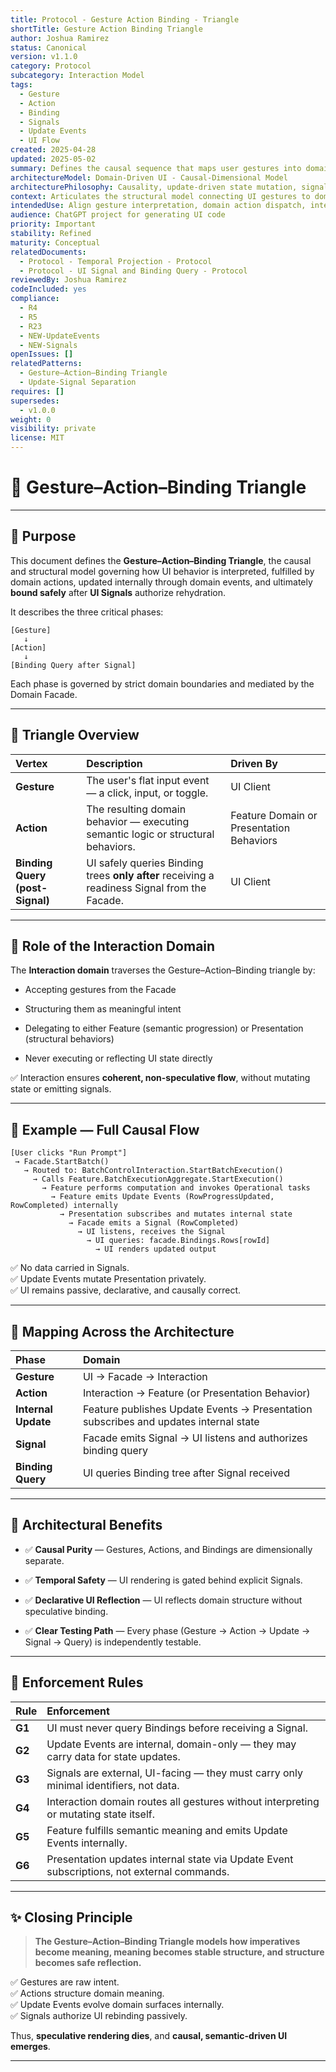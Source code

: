 ```yaml
---
title: Protocol - Gesture Action Binding - Triangle
shortTitle: Gesture Action Binding Triangle
author: Joshua Ramirez
status: Canonical
version: v1.1.0
category: Protocol
subcategory: Interaction Model
tags:
  - Gesture
  - Action
  - Binding
  - Signals
  - Update Events
  - UI Flow
created: 2025-04-28
updated: 2025-05-02
summary: Defines the causal sequence that maps user gestures into domain actions and ultimately into safe, signal-authorized binding queries.
architectureModel: Domain-Driven UI - Causal-Dimensional Model
architecturePhilosophy: Causality, update-driven state mutation, signal-driven binding readiness, and declarative rendering separate architectural concerns cleanly.
context: Articulates the structural model connecting UI gestures to domain-driven state changes, update event handling, and UI signal-based binding access.
intendedUse: Align gesture interpretation, domain action dispatch, internal update event handling, and binding structure under a unified causal model.
audience: ChatGPT project for generating UI code
priority: Important
stability: Refined
maturity: Conceptual
relatedDocuments:
  - Protocol - Temporal Projection - Protocol
  - Protocol - UI Signal and Binding Query - Protocol
reviewedBy: Joshua Ramirez
codeIncluded: yes
compliance:
  - R4
  - R5
  - R23
  - NEW-UpdateEvents
  - NEW-Signals
openIssues: []
relatedPatterns:
  - Gesture–Action–Binding Triangle
  - Update-Signal Separation
requires: []
supersedes:
  - v1.0.0
weight: 0
visibility: private
license: MIT
---
```


# 📙 **Gesture–Action–Binding Triangle**

---

## 📘 Purpose

This document defines the **Gesture–Action–Binding Triangle**, the causal and structural model governing how UI behavior is interpreted, fulfilled by domain actions, updated internally through domain events, and ultimately **bound safely** after **UI Signals** authorize rehydration.

It describes the three critical phases:

```plaintext
[Gesture]
   ↓
[Action]
   ↓
[Binding Query after Signal]
````

Each phase is governed by strict domain boundaries and mediated by the Domain Facade.

---

## 🔺 Triangle Overview

|Vertex|Description|Driven By|
|:--|:--|:--|
|**Gesture**|The user's flat input event — a click, input, or toggle.|UI Client|
|**Action**|The resulting domain behavior — executing semantic logic or structural behaviors.|Feature Domain or Presentation Behaviors|
|**Binding Query (post-Signal)**|UI safely queries Binding trees **only after** receiving a readiness Signal from the Facade.|UI Client|

---

## 🧠 Role of the Interaction Domain

The **Interaction domain** traverses the Gesture–Action–Binding triangle by:

- Accepting gestures from the Facade
    
- Structuring them as meaningful intent
    
- Delegating to either Feature (semantic progression) or Presentation (structural behaviors)
    
- Never executing or reflecting UI state directly
    

✅ Interaction ensures **coherent, non-speculative flow**, without mutating state or emitting signals.

---

## 🧩 Example — Full Causal Flow

```plaintext
[User clicks "Run Prompt"]
 → Facade.StartBatch()
   → Routed to: BatchControlInteraction.StartBatchExecution()
     → Calls Feature.BatchExecutionAggregate.StartExecution()
       → Feature performs computation and invokes Operational tasks
         → Feature emits Update Events (RowProgressUpdated, RowCompleted) internally
           → Presentation subscribes and mutates internal state
             → Facade emits a Signal (RowCompleted)
               → UI listens, receives the Signal
                 → UI queries: facade.Bindings.Rows[rowId]
                   → UI renders updated output
```

✅ No data carried in Signals.  
✅ Update Events mutate Presentation privately.  
✅ UI remains passive, declarative, and causally correct.

---

## 🔁 Mapping Across the Architecture

|Phase|Domain|
|:--|:--|
|**Gesture**|UI → Facade → Interaction|
|**Action**|Interaction → Feature (or Presentation Behavior)|
|**Internal Update**|Feature publishes Update Events → Presentation subscribes and updates internal state|
|**Signal**|Facade emits Signal → UI listens and authorizes binding query|
|**Binding Query**|UI queries Binding tree after Signal received|

---

## 🧠 Architectural Benefits

- ✅ **Causal Purity** — Gestures, Actions, and Bindings are dimensionally separate.
    
- ✅ **Temporal Safety** — UI rendering is gated behind explicit Signals.
    
- ✅ **Declarative UI Reflection** — UI reflects domain structure without speculative binding.
    
- ✅ **Clear Testing Path** — Every phase (Gesture → Action → Update → Signal → Query) is independently testable.
    

---

## 🧭 Enforcement Rules

|Rule|Enforcement|
|:--|:--|
|**G1**|UI must never query Bindings before receiving a Signal.|
|**G2**|Update Events are internal, domain-only — they may carry data for state updates.|
|**G3**|Signals are external, UI-facing — they must carry only minimal identifiers, not data.|
|**G4**|Interaction domain routes all gestures without interpreting or mutating state itself.|
|**G5**|Feature fulfills semantic meaning and emits Update Events internally.|
|**G6**|Presentation updates internal state via Update Event subscriptions, not external commands.|

---

## ✨ Closing Principle

> **The Gesture–Action–Binding Triangle models how imperatives become meaning, meaning becomes stable structure, and structure becomes safe reflection.**

✅ Gestures are raw intent.  
✅ Actions structure domain meaning.  
✅ Update Events evolve domain surfaces internally.  
✅ Signals authorize UI rebinding passively.

Thus, **speculative rendering dies**, and **causal, semantic-driven UI emerges**.

---